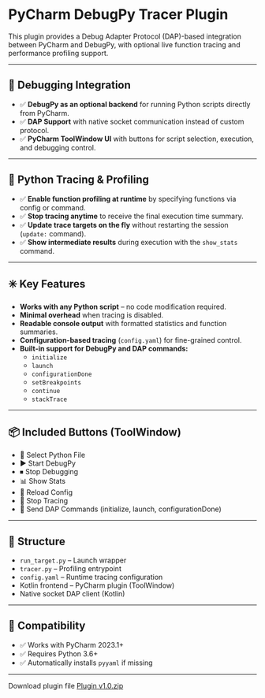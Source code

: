 # PyCharm DebugPy Tracer Plugin

This plugin provides a Debug Adapter Protocol (DAP)-based integration between PyCharm and DebugPy, with optional live function tracing and performance profiling support.

---

## 🔧 Debugging Integration

- ✅ **DebugPy as an optional backend** for running Python scripts directly from PyCharm.
- ✅ **DAP Support** with native socket communication instead of custom protocol.
- ✅ **PyCharm ToolWindow UI** with buttons for script selection, execution, and debugging control.

---

## 🧠 Python Tracing & Profiling

- ✅ **Enable function profiling at runtime** by specifying functions via config or command.
- ✅ **Stop tracing anytime** to receive the final execution time summary.
- ✅ **Update trace targets on the fly** without restarting the session (`update:` command).
- ✅ **Show intermediate results** during execution with the `show_stats` command.

---

## ✳️ Key Features

- **Works with any Python script** – no code modification required.
- **Minimal overhead** when tracing is disabled.
- **Readable console output** with formatted statistics and function summaries.
- **Configuration-based tracing** (`config.yaml`) for fine-grained control.
- **Built-in support for DebugPy and DAP commands:**
    - `initialize`
    - `launch`
    - `configurationDone`
    - `setBreakpoints`
    - `continue`
    - `stackTrace`

---

## 📦 Included Buttons (ToolWindow)

- 📂 Select Python File
- ▶ Start DebugPy
- ⏹ Stop Debugging
- 📊 Show Stats
- 🔁 Reload Config
- 🛑 Stop Tracing
- 🧪 Send DAP Commands (initialize, launch, configurationDone)

---

## 📁 Structure

- `run_target.py` – Launch wrapper
- `tracer.py` – Profiling entrypoint
- `config.yaml` – Runtime tracing configuration
- Kotlin frontend – PyCharm plugin (ToolWindow)
- Native socket DAP client (Kotlin)

---

## 🔗 Compatibility
- ✅ Works with PyCharm 2023.1+
- ✅ Requires Python 3.6+
- ✅ Automatically installs `pyyaml` if missing

---

Download plugin file
[Plugin v1.0.zip](https://github.com/user-attachments/files/19634101/Plugin.v1.0.zip)


